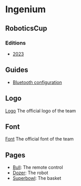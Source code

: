 # Ingenium
## RoboticsCup
### Editions
* [2023](./2023/)

## Guides
* [Bluetooth configuration](./BT/)

## Logo
[Logo](./Logo/) The official logo of the team

## Font
[Font](./Font/) The official font of the team

## Pages
* [Bull](./Bull/): The remote control
* [Dozer](./Dozer/): The robot
* [Superbowl](./Superbowl/): The basket
